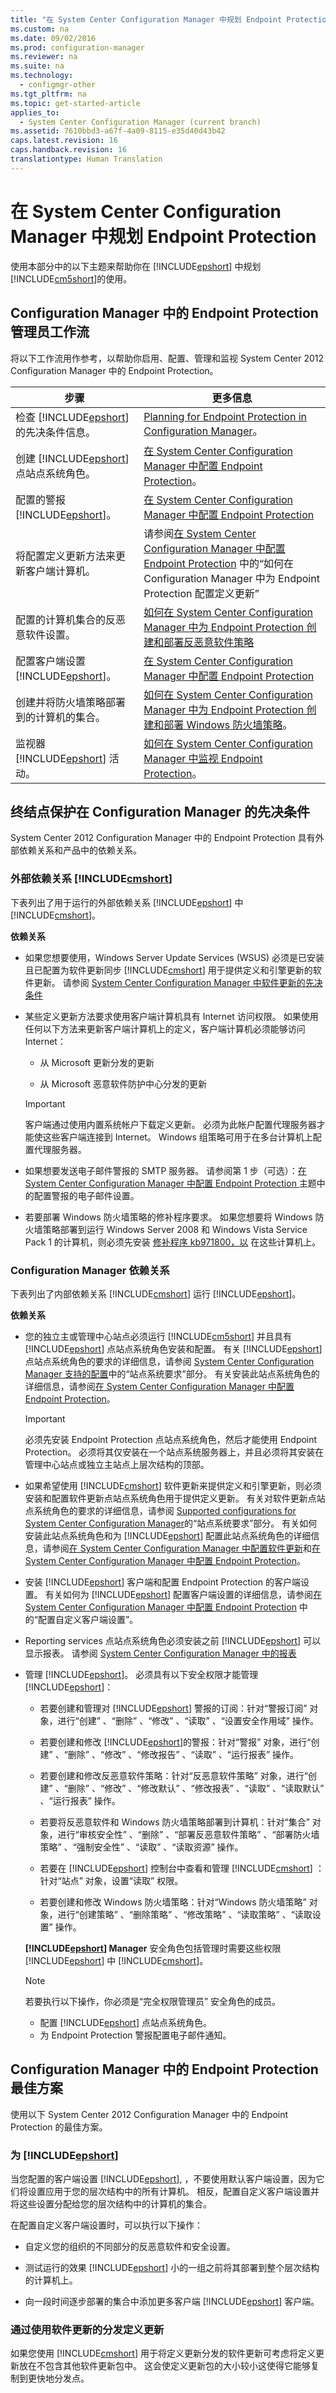 ```yaml
---
title: "在 System Center Configuration Manager 中规划 Endpoint Protection"
ms.custom: na
ms.date: 09/02/2016
ms.prod: configuration-manager
ms.reviewer: na
ms.suite: na
ms.technology: 
  - configmgr-other
ms.tgt_pltfrm: na
ms.topic: get-started-article
applies_to: 
  - System Center Configuration Manager (current branch)
ms.assetid: 7610bbd3-a67f-4a09-8115-e35d40d43b42
caps.latest.revision: 16
caps.handback.revision: 16
translationtype: Human Translation
---
```

# 在 System Center Configuration Manager 中规划 Endpoint Protection
使用本部分中的以下主题来帮助你在 [!INCLUDE[epshort](../LocTest/includes/epshort_md.md)] 中规划 [!INCLUDE[cm5short](../LocTest/includes/cm5short_md.md)]的使用。  
  
## Configuration Manager 中的 Endpoint Protection 管理员工作流  
 将以下工作流用作参考，以帮助你启用、配置、管理和监视 System Center 2012 Configuration Manager 中的 Endpoint Protection。  
  
|步骤|更多信息|  
|----------|----------------------|  
|检查 [!INCLUDE[epshort](../LocTest/includes/epshort_md.md)]的先决条件信息。|[Planning for Endpoint Protection in Configuration Manager](../LocTest/Planning-for-Endpoint-Protection-in-System-Center-Configuration-Manager.md)。|  
|创建 [!INCLUDE[epshort](../LocTest/includes/epshort_md.md)] 点站点系统角色。|[在 System Center Configuration Manager 中配置 Endpoint Protection](../LocTest/Configuring-Endpoint-Protection-in-System-Center-Configuration-Manager.md)。|  
|配置的警报 [!INCLUDE[epshort](../LocTest/includes/epshort_md.md)]。|[在 System Center Configuration Manager 中配置 Endpoint Protection](../LocTest/Configuring-Endpoint-Protection-in-System-Center-Configuration-Manager.md)|  
|将配置定义更新方法来更新客户端计算机。|请参阅[在 System Center Configuration Manager 中配置 Endpoint Protection](../LocTest/Configuring-Endpoint-Protection-in-System-Center-Configuration-Manager.md) 中的“如何在 Configuration Manager 中为 Endpoint Protection 配置定义更新”|  
|配置的计算机集合的反恶意软件设置。|[如何在 System Center Configuration Manager 中为 Endpoint Protection 创建和部署反恶意软件策略](../LocTest/How-to-create-and-deploy-antimalware-policies-for-Endpoint-Protection-in-System-Center-Configuration-Manager.md)|  
|配置客户端设置 [!INCLUDE[epshort](../LocTest/includes/epshort_md.md)]。|[在 System Center Configuration Manager 中配置 Endpoint Protection](../LocTest/Configuring-Endpoint-Protection-in-System-Center-Configuration-Manager.md)|  
|创建并将防火墙策略部署到的计算机的集合。|[如何在 System Center Configuration Manager 中为 Endpoint Protection 创建和部署 Windows 防火墙策略](../LocTest/How-to-create-and-deploy-Windows-Firewall-policies-for-Endpoint-Protection-in-System-Center-Configuration-Manager.md)。|  
|监视器 [!INCLUDE[epshort](../LocTest/includes/epshort_md.md)] 活动。|[如何在 System Center Configuration Manager 中监视 Endpoint Protection](../LocTest/How-to-monitor-Endpoint-Protection-in-System-Center-Configuration-Manager.md)。|  
  
## 终结点保护在 Configuration Manager 的先决条件  
 System Center 2012 Configuration Manager 中的 Endpoint Protection 具有外部依赖关系和产品中的依赖关系。  
  
### 外部依赖关系 [!INCLUDE[cmshort](../LocTest/includes/cmshort_md.md)]  
 下表列出了用于运行的外部依赖关系 [!INCLUDE[epshort](../LocTest/includes/epshort_md.md)] 中 [!INCLUDE[cmshort](../LocTest/includes/cmshort_md.md)]。  
  
 **依赖关系**  
  
-   如果您想要使用，Windows Server Update Services (WSUS) 必须是已安装且已配置为软件更新同步 [!INCLUDE[cmshort](../LocTest/includes/cmshort_md.md)] 用于提供定义和引擎更新的软件更新。 请参阅 [System Center Configuration Manager 中软件更新的先决条件](../LocTest/Prerequisites-for-software-updates-in-System-Center-Configuration-Manager.md)  
  
-   某些定义更新方法要求使用客户端计算机具有 Internet 访问权限。 如果使用任何以下方法来更新客户端计算机上的定义，客户端计算机必须能够访问 Internet：  
  
    -   从 Microsoft 更新分发的更新  
  
    -   从 Microsoft 恶意软件防护中心分发的更新  
  
    > [!IMPORTANT]  
    >  客户端通过使用内置系统帐户下载定义更新。 必须为此帐户配置代理服务器才能使这些客户端连接到 Internet。 Windows 组策略可用于在多台计算机上配置代理服务器。  
  
-   如果想要发送电子邮件警报的 SMTP 服务器。 请参阅第 1 步（可选）：[在 System Center Configuration Manager 中配置 Endpoint Protection ](../LocTest/Configuring-Endpoint-Protection-in-System-Center-Configuration-Manager.md) 主题中的配置警报的电子邮件设置。  
  
-   若要部署 Windows 防火墙策略的修补程序要求。 如果您想要将 Windows 防火墙策略部署到运行 Windows Server 2008 和 Windows Vista Service Pack 1 的计算机，则必须先安装 [修补程序 kb971800，以](http://go.microsoft.com/fwlink/p/?LinkId=231239) 在这些计算机上。  
  
### Configuration Manager 依赖关系  
 下表列出了内部依赖关系 [!INCLUDE[cmshort](../LocTest/includes/cmshort_md.md)] 运行 [!INCLUDE[epshort](../LocTest/includes/epshort_md.md)]。  
  
 **依赖关系**  
  
-   您的独立主或管理中心站点必须运行 [!INCLUDE[cm5short](../LocTest/includes/cm5short_md.md)] 并且具有 [!INCLUDE[epshort](../LocTest/includes/epshort_md.md)] 点站点系统角色安装和配置。 有关 [!INCLUDE[epshort](../LocTest/includes/epshort_md.md)] 点站点系统角色的要求的详细信息，请参阅 [System Center Configuration Manager 支持的配置](../LocTest/Supported-configurations-for-System-Center-Configuration-Manager.md)中的“站点系统要求”部分。 有关安装此站点系统角色的详细信息，请参阅[在 System Center Configuration Manager 中配置 Endpoint Protection](../LocTest/Configuring-Endpoint-Protection-in-System-Center-Configuration-Manager.md)。  
  
    > [!IMPORTANT]  
    >  必须先安装 Endpoint Protection 点站点系统角色，然后才能使用 Endpoint Protection。 必须将其仅安装在一个站点系统服务器上，并且必须将其安装在管理中心站点或独立主站点上层次结构的顶部。  
  
-   如果希望使用 [!INCLUDE[cmshort](../LocTest/includes/cmshort_md.md)] 软件更新来提供定义和引擎更新，则必须安装和配置软件更新点站点系统角色用于提供定义更新。 有关对软件更新点站点系统角色的要求的详细信息，请参阅 [Supported configurations for System Center Configuration Manager](../LocTest/Supported-configurations-for-System-Center-Configuration-Manager.md)的“站点系统要求”部分。 有关如何安装此站点系统角色和为 [!INCLUDE[epshort](../LocTest/includes/epshort_md.md)] 配置此站点系统角色的详细信息，请参阅[在 System Center Configuration Manager 中配置软件更新](../LocTest/Configure-software-updates-in-System-Center-Configuration-Manager.md)和[在 System Center Configuration Manager 中配置 Endpoint Protection](../LocTest/Configuring-Endpoint-Protection-in-System-Center-Configuration-Manager.md)。  
  
-   安装 [!INCLUDE[epshort](../LocTest/includes/epshort_md.md)] 客户端和配置 Endpoint Protection 的客户端设置。 有关如何为 [!INCLUDE[epshort](../LocTest/includes/epshort_md.md)] 配置客户端设置的详细信息，请参阅[在 System Center Configuration Manager 中配置 Endpoint Protection](../LocTest/Configuring-Endpoint-Protection-in-System-Center-Configuration-Manager.md) 中的“配置自定义客户端设置”。  
  
-   Reporting services 点站点系统角色必须安装之前 [!INCLUDE[epshort](../LocTest/includes/epshort_md.md)] 可以显示报表。 请参阅 [System Center Configuration Manager 中的报表](../LocTest/Reporting-in-System-Center-Configuration-Manager.md)  
  
-   管理 [!INCLUDE[epshort](../LocTest/includes/epshort_md.md)]。 必须具有以下安全权限才能管理 [!INCLUDE[epshort](../LocTest/includes/epshort_md.md)]：  
  
    -   若要创建和管理对 [!INCLUDE[epshort](../LocTest/includes/epshort_md.md)] 警报的订阅：针对“警报订阅” 对象，进行“创建” 、“删除” 、“修改” 、“读取”  、“设置安全作用域”  操作。  
  
    -   若要创建和修改 [!INCLUDE[epshort](../LocTest/includes/epshort_md.md)]的警报：针对“警报” 对象，进行“创建” 、“删除” 、“修改” 、“修改报告” 、“读取”  、“运行报表”  操作。  
  
    -   若要创建和修改反恶意软件策略：针对“反恶意软件策略” 对象，进行“创建” 、“删除” 、“修改” 、“修改默认” 、“修改报表” 、“读取” 、“读取默认”  、“运行报表”  操作。  
  
    -   若要将反恶意软件和 Windows 防火墙策略部署到计算机：针对“集合” 对象，进行“审核安全性” 、“删除” 、“部署反恶意软件策略” 、“部署防火墙策略” 、“强制安全性” 、“读取”  、“读取资源”   操作。  
  
    -   若要在 [!INCLUDE[epshort](../LocTest/includes/epshort_md.md)] 控制台中查看和管理 [!INCLUDE[cmshort](../LocTest/includes/cmshort_md.md)] ：针对“站点”  对象，设置“读取”  权限。  
  
    -   若要创建和修改 Windows 防火墙策略：针对“Windows 防火墙策略” 对象，进行“创建策略” 、“删除策略” 、“修改策略” 、“读取策略”  、“读取设置”  操作。  
  
     **[!INCLUDE[epshort](../LocTest/includes/epshort_md.md)] Manager** 安全角色包括管理时需要这些权限 [!INCLUDE[epshort](../LocTest/includes/epshort_md.md)] 中 [!INCLUDE[cmshort](../LocTest/includes/cmshort_md.md)]。  
  
    > [!NOTE]  
    >  若要执行以下操作，你必须是“完全权限管理员”  安全角色的成员。  
    >   
    >  -   配置 [!INCLUDE[epshort](../LocTest/includes/epshort_md.md)] 点站点系统角色。  
    > -   为 Endpoint Protection 警报配置电子邮件通知。  
  
## Configuration Manager 中的 Endpoint Protection 最佳方案  
 使用以下 System Center 2012 Configuration Manager 中的 Endpoint Protection 的最佳方案。  
  
### 为 [!INCLUDE[epshort](../LocTest/includes/epshort_md.md)]  
 当您配置的客户端设置 [!INCLUDE[epshort](../LocTest/includes/epshort_md.md)], ，不要使用默认客户端设置，因为它们将设置应用于您的层次结构中的所有计算机。 相反，配置自定义客户端设置并将这些设置分配给您的层次结构中的计算机的集合。  
  
 在配置自定义客户端设置时，可以执行以下操作：  
  
-   自定义您的组织的不同部分的反恶意软件和安全设置。  
  
-   测试运行的效果 [!INCLUDE[epshort](../LocTest/includes/epshort_md.md)] 小的一组之前将其部署到整个层次结构的计算机上。  
  
-   向一段时间逐步部署的集合中添加更多客户端 [!INCLUDE[epshort](../LocTest/includes/epshort_md.md)] 客户端。  
  
### 通过使用软件更新的分发定义更新  
 如果您使用 [!INCLUDE[cmshort](../LocTest/includes/cmshort_md.md)] 用于将定义更新分发的软件更新可考虑将定义更新放在不包含其他软件更新包中。 这会使定义更新包的大小较小这使得它能够复制到更快地分发点。